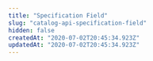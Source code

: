 ```yaml
---
title: "Specification Field"
slug: "catalog-api-specification-field"
hidden: false
createdAt: "2020-07-02T20:45:34.923Z"
updatedAt: "2020-07-02T20:45:34.923Z"
---
```

